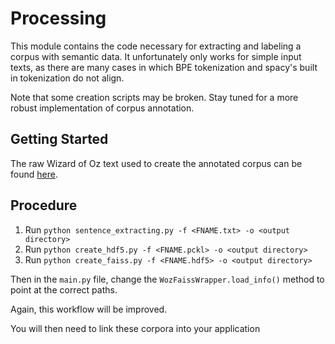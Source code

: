 # Processing
This module contains the code necessary for extracting and labeling a corpus with semantic data. It unfortunately only works for simple input texts, as there are many cases in which BPE tokenization and spacy's built in tokenization do not align.

Note that some creation scripts may be broken. Stay tuned for a more robust implementation of corpus annotation.

## Getting Started
The raw Wizard of Oz text used to create the annotated corpus can be found [here](http://www.gutenberg.org/ebooks/55).

## Procedure
1. Run `python sentence_extracting.py -f <FNAME.txt> -o <output directory>`
2. Run `python create_hdf5.py -f <FNAME.pckl> -o <output directory>`
3. Run `python create_faiss.py -f <FNAME.hdf5> -o <output directory>`

Then in the `main.py` file, change the `WozFaissWrapper.load_info()` method to point at the correct paths.

Again, this workflow will be improved.

You will then need to link these corpora into your application 